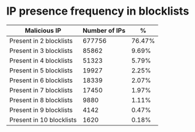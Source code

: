 # IP presence frequency in blocklists
| Malicious IP | Number of IPs | % |
|----|----|----|
| Present in 2 blocklists | 677756 | 76.47% |
| Present in 3 blocklists | 85862 | 9.69% |
| Present in 4 blocklists | 51323 | 5.79% |
| Present in 5 blocklists | 19927 | 2.25% |
| Present in 6 blocklists | 18339 | 2.07% |
| Present in 7 blocklists | 17450 | 1.97% |
| Present in 8 blocklists | 9880 | 1.11% |
| Present in 9 blocklists | 4142 | 0.47% |
| Present in 10 blocklists | 1620 | 0.18% |
